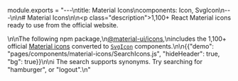 module.exports = "---\ntitle: Material Icons\ncomponents: Icon, SvgIcon\n---\n\n# Material Icons\n\n<p class=\"description\">1,100+ React Material icons ready to use from the official website.</p>\n\nThe following npm package,\n[@material-ui/icons](https://www.npmjs.com/package/@material-ui/icons),\nincludes the 1,100+ official [Material icons](https://material.io/tools/icons/?style=baseline) converted to [`SvgIcon`](/api/svg-icon/) components.\n\n{{\"demo\": \"pages/components/material-icons/SearchIcons.js\", \"hideHeader\": true, \"bg\": true}}\n\nℹ️ The search supports synonyms. Try searching for \"hamburger\", or \"logout\".\n"